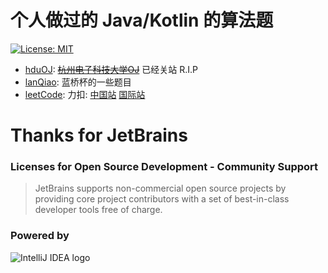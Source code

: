 # 个人做过的 Java/Kotlin 的算法题
[![License: MIT](https://img.shields.io/badge/License-MIT-yellow.svg)](https://opensource.org/licenses/MIT)
- [hduOJ](hduOj): [~~杭州电子科技大学OJ~~](https://acm.hdu.edu.cn/) 已经关站 R.I.P
- [lanQiao](lanQiao): 蓝桥杯的一些题目
- [leetCode](leetCode): 力扣: [中国站](https://leetcode-cn.com/) [国际站](https://leetcode.com/)

# Thanks for JetBrains
### Licenses for Open Source Development - Community Support
> JetBrains supports non-commercial open source projects by providing core project contributors with a set of best-in-class developer tools free of charge.

### Powered by
![IntelliJ IDEA logo](https://resources.jetbrains.com/storage/products/company/brand/logos/IntelliJ_IDEA.svg)
